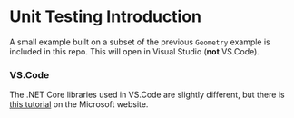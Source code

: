 # Unit Testing Introduction

A small example built on a subset of the previous `Geometry` example is included in this repo. This will open in Visual Studio (**not** VS.Code). 

### VS.Code

The .NET Core libraries used in VS.Code are slightly different, but there is [this tutorial](https://docs.microsoft.com/en-us/dotnet/core/testing/unit-testing-with-dotnet-test) on the Microsoft website.  